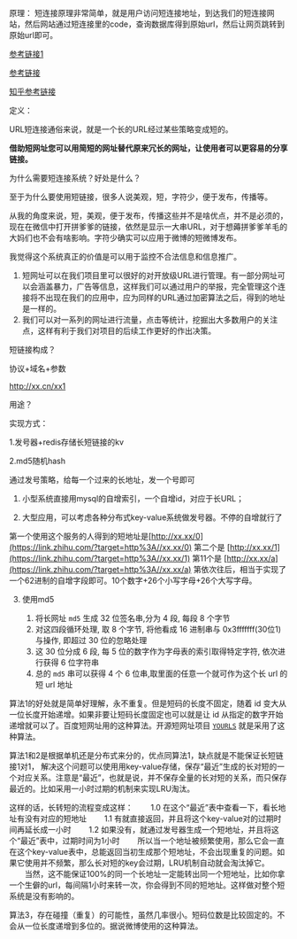 原理： 短连接原理非常简单，就是用户访问短连接地址，到达我们的短连接网站，然后网站通过短连接里的code，查询数据库得到原始url，然后让网页跳转到原始url即可。 

[参考链接1](https://hufangyun.com/2017/short-url/)

[参考链接](https://www.cnblogs.com/zh605929205/p/7675775.html)

[知乎参考链接](https://www.zhihu.com/question/29270034)

定义：

URL短连接通俗来说，就是一个长的URL经过某些策略变成短的。

 **借助短网址您可以用简短的网址替代原来冗长的网址，让使用者可以更容易的分享链接。** 

为什么需要短连接系统？好处是什么？

至于为什么要使用短链接，很多人说美观，短，字符少，便于发布，传播等。

从我的角度来说，短，美观，便于发布，传播这些并不是啥优点，并不是必须的，现在在微信中打开拼爹爹的链接，依然是显示一大串URL，对于想薅拼爹爹羊毛的大妈们也不会有啥影响。字符少确实可以应用于微博的短微博发布。

我觉得这个系统真正的价值是可以用于监控不合法信息和信息推广。

1.  短网址可以在我们项目里可以很好的对开放级URL进行管理。有一部分网址可以会涵盖暴力，广告等信息，这样我们可以通过用户的举报，完全管理这个连接将不出现在我们的应用中，应为同样的URL通过加密算法之后，得到的地址是一样的。 
2.  我们可以对一系列的网址进行流量，点击等统计，挖掘出大多数用户的关注点，这样有利于我们对项目的后续工作更好的作出决策。 

短链接构成？

协议+域名+参数

http://xx.cn/xx1

用途？

实现方式：

1.发号器+redis存储长短链接的kv

2.md5随机hash

 通过发号策略，给每一个过来的长地址，发一个号即可

1.  小型系统直接用mysql的自增索引，一个自增id，对应于长URL； 

2.  大型应用，可以考虑各种分布式key-value系统做发号器。不停的自增就行了 

   第一个使用这个服务的人得到的短地址是[http://xx.xx/0](https://link.zhihu.com/?target=http%3A//xx.xx/0) 第二个是 [http://xx.xx/1](https://link.zhihu.com/?target=http%3A//xx.xx/1) 第11个是 [http://xx.xx/a](https://link.zhihu.com/?target=http%3A//xx.xx/a) 第依次往后，相当于实现了一个62进制的自增字段即可。10个数字+26个小写字母+26个大写字母。

3. 使用md5

   1.  将长网址 `md5` 生成 32 位签名串,分为 4 段, 每段 8 个字节
   2.  对这四段循环处理, 取 8 个字节, 将他看成 16 进制串与 0x3fffffff(30位1) 与操作, 即超过 30 位的忽略处理 
   3.  这 30 位分成 6 段, 每 5 位的数字作为字母表的索引取得特定字符, 依次进行获得 6 位字符串 
   4.  总的 `md5` 串可以获得 4 个 6 位串,取里面的任意一个就可作为这个长 url 的短 url 地址  

 算法1的好处就是简单好理解，永不重复。但是短码的长度不固定，随着 id 变大从一位长度开始递增。如果非要让短码长度固定也可以就是让 id 从指定的数字开始递增就可以了。百度短网址用的这种算法。开源短网址项目 [`YOURLS`](https://github.com/YOURLS/YOURLS/blob/master/includes/functions.php) 就是采用了这种算法。 

算法1和2是根据单机还是分布式来分的，优点同算法1，缺点就是不能保证长短链接1对1， 解决这个问题可以使用用key-value存储，保存“最近”生成的长对短的一个对应关系。注意是“最近”，也就是说，并不保存全量的长对短的关系，而只保存最近的。比如采用一小时过期的机制来实现LRU淘汰。 

 这样的话，长转短的流程变成这样：
　　1.0 在这个“最近”表中查看一下，看长地址有没有对应的短地址
　　1.1 有就直接返回，并且将这个key-value对的过期时间再延长成一小时
　　1.2 如果没有，就通过发号器生成一个短地址，并且将这个“最近”表中，过期时间为1小时
　　所以当一个地址被频繁使用，那么它会一直在这个key-value表中，总能返回当初生成那个短地址，不会出现重复的问题。如果它使用并不频繁，那么长对短的key会过期，LRU机制自动就会淘汰掉它。
　　当然，这不能保证100%的同一个长地址一定能转出同一个短地址，比如你拿一个生僻的url，每间隔1小时来转一次，你会得到不同的短地址。这样做对整个短系统是没有影响的。 

算法3，存在碰撞（重复）的可能性，虽然几率很小。短码位数是比较固定的。不会从一位长度递增到多位的。据说微博使用的这种算法。

